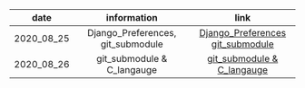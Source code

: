 |    date    |            information            |                             link                             |
| :--------: | :-------------------------------: | :----------------------------------------------------------: |
| 2020_08_25 | Django_Preferences, git_submodule | [Django_Preferences](https://github.com/nickhealthy/TIL/blob/master/2020_08_25/Django_Preferences.md) <br />[git_submodule](https://github.com/nickhealthy/TIL/blob/master/2020_08_25/git_submodule.md)|
| 2020_08_26 |    git_submodule & C_langauge     | [git_submodule & C_langauge](https://github.com/nickhealthy/TIL/blob/master/2020_08_26/git_submodule%20%26%20C_langauge.md) |

